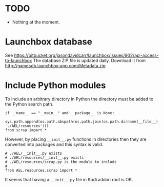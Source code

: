 # TODO #

 * Nothing at the moment.

# Launchbox database #
 
See https://bitbucket.org/jasondavidcarr/launchbox/issues/902/api-access-to-launchbox
The database ZIP file is updated daily.
Download it from http://gamesdb.launchbox-app.com/Metadata.zip
 
# Include Python modules #

To include an arbitrary directory in Python the directory must be added to the Python search path.

```
if __name__ == "__main__" and __package__ is None:
    sys.path.append(os.path.abspath(os.path.join(os.path.dirname(__file__), './AEL/resources')))
from scrap import *
```

However, by placing `__init__.py` functions in directories then they are converted into
packages and this syntax is valid.

```
# ./AEL/__init__.py exists
# ./AEL/resources/__init__.py exists
# ./AEL/resources/scrap.py is the module to include
#
from AEL.resources.scrap import *
```

It seems that having a `__init__.py` file in Kodi addon root is OK.
